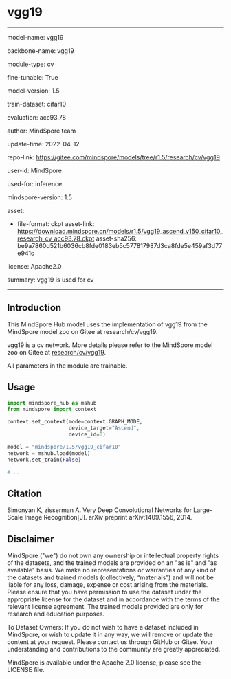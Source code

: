 # vgg19

---

model-name: vgg19

backbone-name: vgg19

module-type: cv

fine-tunable: True

model-version: 1.5

train-dataset: cifar10

evaluation: acc93.78

author: MindSpore team

update-time: 2022-04-12

repo-link: <https://gitee.com/mindspore/models/tree/r1.5/research/cv/vgg19>

user-id: MindSpore

used-for: inference

mindspore-version: 1.5

asset:

-
    file-format: ckpt
    asset-link: <https://download.mindspore.cn/models/r1.5/vgg19_ascend_v150_cifar10_research_cv_acc93.78.ckpt>
    asset-sha256: be9a7860d521b6036cb8fde0183eb5c577817987d3ca8fde5e459af3d77e941c

license: Apache2.0

summary: vgg19 is used for cv

---

## Introduction

This MindSpore Hub model uses the implementation of vgg19 from the MindSpore model zoo on Gitee at research/cv/vgg19.

vgg19 is a cv network. More details please refer to the MindSpore model zoo on Gitee at [research/cv/vgg19](https://gitee.com/mindspore/models/blob/r1.5/research/cv/vgg19/README.md).

All parameters in the module are trainable.

## Usage

```python
import mindspore_hub as mshub
from mindspore import context

context.set_context(mode=context.GRAPH_MODE,
                    device_target="Ascend",
                    device_id=0)

model = "mindspore/1.5/vgg19_cifar10"
network = mshub.load(model)
network.set_train(False)

# ...
```

## Citation

Simonyan K, zisserman A. Very Deep Convolutional Networks for Large-Scale Image Recognition[J]. arXiv preprint arXiv:1409.1556, 2014.

## Disclaimer

MindSpore ("we") do not own any ownership or intellectual property rights of the datasets, and the trained models are provided on an "as is" and "as available" basis. We make no representations or warranties of any kind of the datasets and trained models (collectively, “materials”) and will not be liable for any loss, damage, expense or cost arising from the materials. Please ensure that you have permission to use the dataset under the appropriate license for the dataset and in accordance with the terms of the relevant license agreement. The trained models provided are only for research and education purposes.

To Dataset Owners: If you do not wish to have a dataset included in MindSpore, or wish to update it in any way, we will remove or update the content at your request. Please contact us through GitHub or Gitee. Your understanding and contributions to the community are greatly appreciated.

MindSpore is available under the Apache 2.0 license, please see the LICENSE file.
